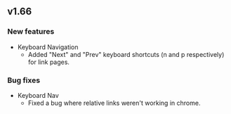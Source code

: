 ## v1.66

### New features

- Keyboard Navigation
	- Added "Next" and "Prev" keyboard shortcuts (n and p respectively) for link pages.

### Bug fixes

- Keyboard Nav
	- Fixed a bug where relative links weren't working in chrome.
